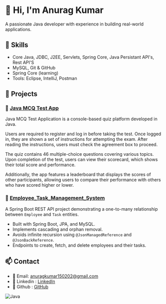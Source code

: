 # 👋 Hi, I'm Anurag Kumar
A passionate Java developer with experience in building real-world applications.

## 🚀 Skills
- Core Java, JDBC, J2EE, Servlets, Spring Core, Java Persistant API's, Rest API'S  
- MySQL, Git & GitHub
- Spring Core (learning)
- Tools: Eclipse, IntelliJ, Postman

## 📂 Projects

### 🔹 [Java MCQ Test App](https://github.com/anurag01502/McqTestApplication)
Java MCQ Test Application is a console-based quiz platform developed in Java.

Users are required to register and log in before taking the test. Once logged in, they are shown a set of instructions for attempting the exam. After reading the instructions, users must check the agreement box to proceed.

The quiz contains 46 multiple-choice questions covering various topics. Upon completion of the test, users can view their scorecard, which shows their total score and performance.

Additionally, the app features a leaderboard that displays the scores of other participants, allowing users to compare their performance with others who have scored higher or lower.

### 🔹 [Employee_Task_Management_System](https://github.com/anurag01502/employee-task-management-system)
A Spring Boot REST API project demonstrating a one-to-many relationship between `Employee` and `Task` entities.

- Built with Spring Boot, JPA, and MySQL.
- Implements cascading and orphan removal.
- Avoids infinite recursion using `@JsonManagedReference` and `@JsonBackReference`.
- Endpoints to create, fetch, and delete employees and their tasks.
<!-- You can add more projects below -->

## 📫 Contact
- 📧 Email: anuragkumar150202@gmail.com
- 🔗 Linkedin : [LinkedIn](https://www.linkedin.com/in/anurag-kumar-74a31518a/)
- 🔗 Github : [GitHub](https://github.com/anurag01502)

![Java](https://img.shields.io/badge/Java-ED8B00?style=for-the-badge&logo=java&logoColor=white)
